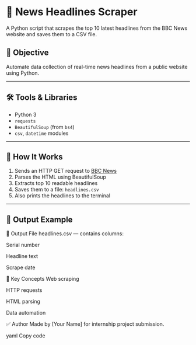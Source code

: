 # 📰 News Headlines Scraper

A Python script that scrapes the top 10 latest headlines from the BBC News website and saves them to a CSV file.

## 📌 Objective

Automate data collection of real-time news headlines from a public website using Python.

---

## 🛠 Tools & Libraries

- Python 3
- `requests`
- `BeautifulSoup` (from `bs4`)
- `csv`, `datetime` modules

---

## 🚀 How It Works

1. Sends an HTTP GET request to [BBC News](https://www.bbc.com/news)
2. Parses the HTML using BeautifulSoup
3. Extracts top 10 readable headlines
4. Saves them to a file: `headlines.csv`
5. Also prints the headlines to the terminal

---

## 📁 Output Example

📄 Output File
headlines.csv — contains columns:

Serial number

Headline text

Scrape date

🔑 Key Concepts
Web scraping

HTTP requests

HTML parsing

Data automation

✅ Author
Made by [Your Name] for internship project submission.

yaml
Copy code

